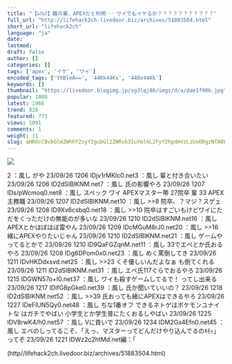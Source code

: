 ```yaml
---
title: "【ﾑｸﾑｸ】職の輩、APEXだと判明‥‥ワイでもイケるか？？？？？？？？？？？"
full_url: "http://lifehack2ch.livedoor.biz/archives/51883504.html"
short_url: "lifehack2ch"
language: "ja"
date: 
lastmod: 
draft: false
author: []
categories: []
tags: ['apex', 'イケ', 'ワイ']
encoded_tags: ['YXBleA==', '44Kk44Kx', '44Ov44Kk']
keywords: []
thumbnail: "https://livedoor.blogimg.jp/sg3lqj86/imgs/d/a/dae1f90b.jpg"
popular: 1800
latest: 1966
trend: 826
featured: 773
views: 1091
comments: 1
weight: 11
slug: aHR0cC8vbGlmZWhhY2syY2gubGl2ZWRvb3IuYml6L2FyY2hpdmVzLzUxODgzNTA0Lmh0bWw=
---
```


![](https://livedoor.blogimg.jp/sg3lqj86/imgs/d/a/dae1f90b.jpg)

2 ：風し がや 23/09/26 1206 IDjv1rMKlc0.net3 ：風し 輩と付き合いたい 23/09/26 1206 ID2dSlBlKNM.net7 ：風し 氏の影響やろ 23/09/26 1207 IDs/pWcmoq0.net8 ：風し スペック ワイ APEXマスター帯 27院卒 輩 33 APEX 主務職 23/09/26 1207 ID2dSlBlKNM.net10 ：風し >>8 院卒、？マジ？スゲェ 23/09/26 1208 ID9Xv6csbq0.net18 ：風し >>10 院卒はすごいもけどワイにただをくっただけの無能のが多いな 23/09/26 1210 ID2dSlBlKNM.net16 ：風し APEXとかほぼほぼ雷やん 23/09/26 1209 IDcMGuM8rJ0.net20 ：風し >>16 緒にAPEXやりたいじゃん 23/09/26 1210 ID2dSlBlKNM.net21 ：風し ゲームやってるとかで 23/09/26 1210 ID9QaFGZqnM.net11 ：風し 33でエペとか氏おるやろ 23/09/26 1208 IDg6DPom0x0.net23 ：風し めく罵倒してき 23/09/26 1211 IDvHKDdxsvd.net25 ：風し >>23 くそ優しいんだよなぁ も倒てくれる 23/09/26 1211 ID2dSlBlKNM.net31 ：風し エペ氏117ぐらでおるやろ 23/09/26 1215 IDGWN57o+I0.net37 ：風し ワイも殺すゲームしてるで！ ってし出来る 23/09/26 1217 IDifG8pGke0.net39 ：風し 氏か聞いていいの？ 23/09/26 1218 ID2dSlBlKNM.net52 ：風し >>39 氏おっても緒にAPEXはできるやろ 23/09/26 1227 IDeFlUN5Qy0.net48 ：風し ちな1番オフ できるネトゲはポケモンユナイトな はガチでやばい 小学生とか学生普にたくおるしやばい 23/09/26 1225 IDV8rwK4/h0.net57 ：風し Vに貢いで 23/09/26 1234 IDM2Gs4Efn0.net45 ：風し エペのしってるこそ、「えっ、マスターってどんだけやり込んでるのｷﾓｯ」ってぞ 23/09/26 1221 IDWz2c2htMd.net編：「

(http//lifehack2ch.livedoor.biz/archives/51883504.html)
